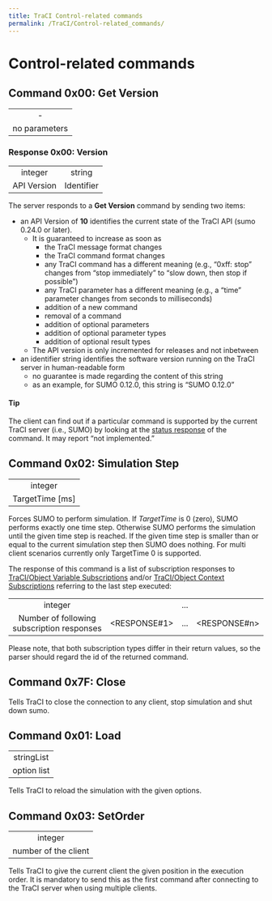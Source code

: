 ```yaml
---
title: TraCI Control-related commands
permalink: /TraCI/Control-related_commands/
---
```


Control-related commands
========================

Command 0x00: Get Version
-------------------------

|               |
|:-------------:|
|       -       |
| no parameters |

### Response 0x00: Version

|             |            |
|:-----------:|:----------:|
|   integer   |   string   |
| API Version | Identifier |

The server responds to a **Get Version** command by sending two items:

-   an API Version of **10** identifies the current state of the TraCI API (sumo 0.24.0 or later).
    -   It is guaranteed to increase as soon as
        -   the TraCI message format changes
        -   the TraCI command format changes
        -   any TraCI command has a different meaning (e.g., “0xff: stop” changes from “stop immediately” to “slow down, then stop if possible”)
        -   any TraCI parameter has a different meaning (e.g., a “time” parameter changes from seconds to milliseconds)
        -   addition of a new command
        -   removal of a command
        -   addition of optional parameters
        -   addition of optional parameter types
        -   addition of optional result types
    -   The API version is only incremented for releases and not inbetween
-   an identifier string identifies the software version running on the TraCI server in human-readable form
    -   no guarantee is made regarding the content of this string
    -   as an example, for SUMO 0.12.0, this string is “SUMO 0.12.0”

#### Tip

The client can find out if a particular command is supported by the current TraCI server (i.e., SUMO) by looking at the [status response](/TraCI/Protocol#Status_Response "wikilink") of the command. It may report “not implemented.”

Command 0x02: Simulation Step
-----------------------------

|                   |
|:-----------------:|
|      integer      |
| TargetTime \[ms\] |

Forces SUMO to perform simulation. If *TargetTime* is 0 (zero), SUMO performs exactly one time step. Otherwise SUMO performs the simulation until the given time step is reached. If the given time step is smaller than or equal to the current simulation step then SUMO does nothing. For multi client scenarios currently only TargetTime 0 is supported.

The response of this command is a list of subscription responses to [TraCI/Object Variable Subscriptions](/TraCI/Object_Variable_Subscription "wikilink") and/or [TraCI/Object Context Subscriptions](/TraCI/Object_Context_Subscription "wikilink") referring to the last step executed:

|                                            |                         |     |                         |
|:------------------------------------------:|:-----------------------:|:---:|:-----------------------:|
|                   integer                  | <SUBSCRIPTION RESPONSE> | ... | <SUBSCRIPTION RESPONSE> |
| Number of following subscription responses |       <RESPONSE#1>      | ... |       <RESPONSE#n>      |

Please note, that both subscription types differ in their return values, so the parser should regard the id of the returned command.

Command 0x7F: Close
-------------------

Tells TraCI to close the connection to any client, stop simulation and shut down sumo.

Command 0x01: Load
------------------

|             |
|:-----------:|
|  stringList |
| option list |

Tells TraCI to reload the simulation with the given options.

Command 0x03: SetOrder
----------------------

|                      |
|:--------------------:|
|        integer       |
| number of the client |

Tells TraCI to give the current client the given position in the execution order. It is mandatory to send this as the first command after connecting to the TraCI server when using multiple clients.